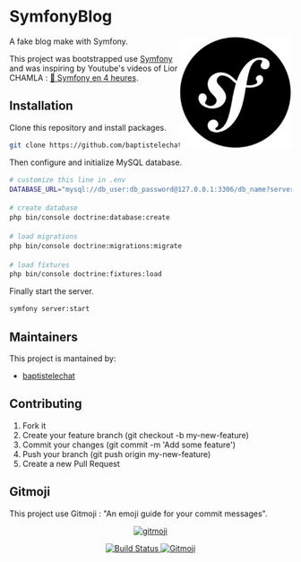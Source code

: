 # SymfonyBlog
<img src="https://raw.githubusercontent.com/github/explore/d0c5a5e31e1776ad62379ef5f6b703bcf107d3a3/topics/symfony/symfony.png" height="200" align="right">

A fake blog make with Symfony.

This project was bootstrapped use [Symfony](https://symfony.com/) and was inspiring by Youtube's videos of Lior CHAMLA : [🎵 Symfony en 4 heures](https://www.youtube.com/playlist?list=PLpUhHhXoxrjdQLodxlHFY09_9XzqdPBW8).

## Installation
Clone this repository and install packages.

```bash
git clone https://github.com/baptistelechat/SymfonyBlog.git && composer install
```
Then configure and initialize MySQL database.
```bash
# customize this line in .env
DATABASE_URL="mysql://db_user:db_password@127.0.0.1:3306/db_name?serverVersion=5.7"

# create database
php bin/console doctrine:database:create

# load migrations
php bin/console doctrine:migrations:migrate

# load fixtures
php bin/console doctrine:fixtures:load

```
Finally start the server.
```bash
symfony server:start
```

## Maintainers
This project is mantained by:
* [baptistelechat](https://github.com/baptistelechat)


## Contributing

1. Fork it
2. Create your feature branch (git checkout -b my-new-feature)
3. Commit your changes (git commit -m 'Add some feature')
4. Push your branch (git push origin my-new-feature)
5. Create a new Pull Request

## Gitmoji

This project use Gitmoji : "An emoji guide for your commit messages".

<p align="center">
	<a href="https://gitmoji.carloscuesta.me">
		<img src="https://cloud.githubusercontent.com/assets/7629661/20073135/4e3db2c2-a52b-11e6-85e1-661a8212045a.gif" width="250" alt="gitmoji">
	</a>
</p>
<p align="center">
	<a href="https://travis-ci.org/carloscuesta/gitmoji">
		<img src="https://img.shields.io/travis/carloscuesta/gitmoji/master?style=flat-square"
			 alt="Build Status">
	</a>
	<a href="https://gitmoji.carloscuesta.me">
		<img src="https://img.shields.io/badge/gitmoji-%20😜%20😍-FFDD67.svg?style=flat-square"
			 alt="Gitmoji">
	</a>
</p>